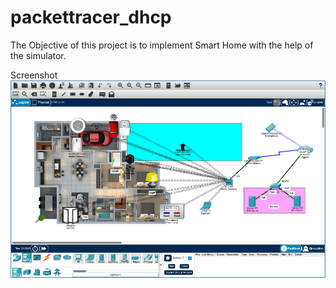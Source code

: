 # packettracer_dhcp
The Objective of this project is to implement Smart Home with the help of the simulator.

Screenshot
![ScreenShot of interface](Screenshots/Interface.png)
